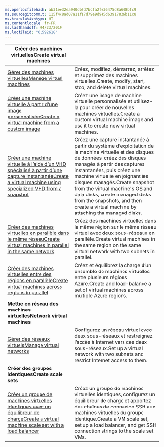 ```yaml
---
ms.openlocfilehash: ab31ee32ea940db2d7bcfa2fe36475d8a648bfc9
ms.sourcegitcommit: 115f4c8ad07a11f17d79e9d945d63917836b11c8
ms.translationtype: HT
ms.contentlocale: fr-FR
ms.lasthandoff: 04/23/2019
ms.locfileid: "61592618"
---
```

| <span data-ttu-id="9208a-101">**Créer des machines virtuelles**</span><span class="sxs-lookup"><span data-stu-id="9208a-101">**Create virtual machines**</span></span> || 
|---|---|
| <span data-ttu-id="9208a-102">[Gérer des machines virtuelles][1]</span><span class="sxs-lookup"><span data-stu-id="9208a-102">[Manage virtual machines][1]</span></span> | <span data-ttu-id="9208a-103">Créez, modifiez, démarrez, arrêtez et supprimez des machines virtuelles.</span><span class="sxs-lookup"><span data-stu-id="9208a-103">Create, modify, start, stop, and delete virtual machines.</span></span> |
| <span data-ttu-id="9208a-104">[Créer une machine virtuelle à partir d’une image personnalisée][2]</span><span class="sxs-lookup"><span data-stu-id="9208a-104">[Create a virtual machine from a custom image][2]</span></span> | <span data-ttu-id="9208a-105">Créez une image de machine virtuelle personnalisée et utilisez-la pour créer de nouvelles machines virtuelles.</span><span class="sxs-lookup"><span data-stu-id="9208a-105">Create a custom virtual machine image and use it to create new virtual machines.</span></span> | 
| <span data-ttu-id="9208a-106">[Créer une machine virtuelle à l’aide d’un VHD spécialisé à partir d’une capture instantanée][3]</span><span class="sxs-lookup"><span data-stu-id="9208a-106">[Create a virtual machine using specialized VHD from a snapshot][3]</span></span> | <span data-ttu-id="9208a-107">Créez une capture instantanée à partir du système d’exploitation de la machine virtuelle et des disques de données, créez des disques managés à partir des captures instantanées, puis créez une machine virtuelle en joignant les disques managés.</span><span class="sxs-lookup"><span data-stu-id="9208a-107">Create snapshot from the virtual machine's OS and data disks, create managed disks from the snapshots, and then create a virtual machine by attaching the managed disks.</span></span> |  
| <span data-ttu-id="9208a-108">[Créer des machines virtuelles en parallèle dans le même réseau][4]</span><span class="sxs-lookup"><span data-stu-id="9208a-108">[Create virtual machines in parallel in the same network][4]</span></span> | <span data-ttu-id="9208a-109">Créez des machines virtuelles dans la même région sur le même réseau virtuel avec deux sous-réseaux en parallèle.</span><span class="sxs-lookup"><span data-stu-id="9208a-109">Create virtual machines in the same region on the same virtual network with two subnets in parallel.</span></span> |
| <span data-ttu-id="9208a-110">[Créer des machines virtuelles entre des régions en parallèle][5]</span><span class="sxs-lookup"><span data-stu-id="9208a-110">[Create virtual machines across regions in parallel][5]</span></span> | <span data-ttu-id="9208a-111">Créez et équilibrez la charge d’un ensemble de machines virtuelles entre plusieurs régions Azure.</span><span class="sxs-lookup"><span data-stu-id="9208a-111">Create and load-balance a set of virtual machines across multiple Azure regions.</span></span> |
| <span data-ttu-id="9208a-112">**Mettre en réseau des machines virtuelles**</span><span class="sxs-lookup"><span data-stu-id="9208a-112">**Network virtual machines**</span></span> || 
| <span data-ttu-id="9208a-113">[Gérer des réseaux virtuels][6]</span><span class="sxs-lookup"><span data-stu-id="9208a-113">[Manage virtual networks][6]</span></span> | <span data-ttu-id="9208a-114">Configurez un réseau virtuel avec deux sous-réseaux et restreignez l’accès à Internet vers ces deux sous-réseaux.</span><span class="sxs-lookup"><span data-stu-id="9208a-114">Set up a virtual network with two subnets and restrict Internet access to them.</span></span> |
| <span data-ttu-id="9208a-115">**Créer des groupes identiques**</span><span class="sxs-lookup"><span data-stu-id="9208a-115">**Create scale sets**</span></span> ||
| <span data-ttu-id="9208a-116">[Créer un groupe de machines virtuelles identiques avec un équilibreur de charge][7]</span><span class="sxs-lookup"><span data-stu-id="9208a-116">[Create a virtual machine scale set with a load balancer][7]</span></span> | <span data-ttu-id="9208a-117">Créez un groupe de machines virtuelles identiques, configurez un équilibreur de charge et apportez des chaînes de connexion SSH aux machines virtuelles du groupe identique.</span><span class="sxs-lookup"><span data-stu-id="9208a-117">Create a VM scale set, set up a load balancer, and get SSH connection strings to the scale set VMs.</span></span> |

[1]: ../java-sdk-manage-virtual-machines.md
[2]: https://azure.microsoft.com/resources/samples/managed-disk-java-create-virtual-machine-using-custom-image/
[3]: https://azure.microsoft.com/resources/samples/managed-disk-java-create-virtual-machine-using-specialized-disk-from-vhd/
[4]: https://azure.microsoft.com/resources/samples/compute-java-manage-virtual-machines-in-parallel/
[5]: ../java-sdk-virtual-machines-in-parallel.md
[6]: ../java-sdk-manage-virtual-networks.md
[7]: ../java-sdk-manage-vm-scalesets.md